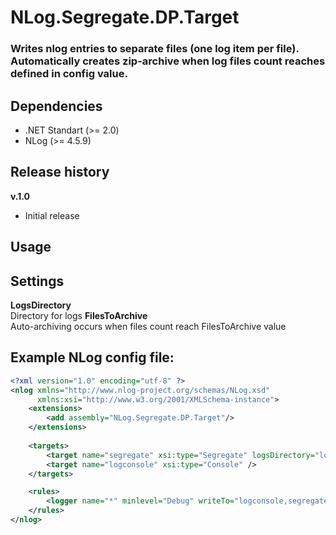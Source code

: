 # NLog.Segregate.DP.Target

### Writes nlog entries to separate files (one log item per file). Automatically creates zip-archive when log files count reaches defined in config value.

## Dependencies
+ .NET Standart (>= 2.0)
+ NLog (>= 4.5.9)

## Release history
**v.1.0**
* Initial release

## Usage

## Settings
**LogsDirectory**<br>
Directory for logs
**FilesToArchive**<br>
Auto-archiving occurs when files count reach FilesToArchive value

## Example NLog config file:
```xml
<?xml version="1.0" encoding="utf-8" ?>
<nlog xmlns="http://www.nlog-project.org/schemas/NLog.xsd"
      xmlns:xsi="http://www.w3.org/2001/XMLSchema-instance">
	<extensions>
		<add assembly="NLog.Segregate.DP.Target"/>
	</extensions>
	
	<targets>
		<target name="segregate" xsi:type="Segregate" logsDirectory="logs\" filesToArchive="5" layout="${message}" />
		<target name="logconsole" xsi:type="Console" />
	</targets>

	<rules>
		<logger name="*" minlevel="Debug" writeTo="logconsole,segregate" />
	</rules>
</nlog>
```
